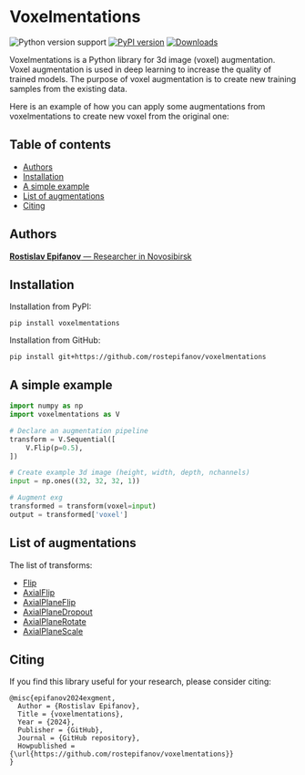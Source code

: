 # Voxelmentations

![Python version support](https://img.shields.io/pypi/pyversions/voxelmentations)
[![PyPI version](https://badge.fury.io/py/exgment.svg)](https://badge.fury.io/py/voxelmentations)
[![Downloads](https://pepy.tech/badge/exgment/month)](https://pepy.tech/project/voxelmentations?versions=0.0.*)

Voxelmentations is a Python library for 3d image (voxel) augmentation. Voxel augmentation is used in deep learning to increase the quality of trained models. The purpose of voxel augmentation is to create new training samples from the existing data.

Here is an example of how you can apply some augmentations from voxelmentations to create new voxel from the original one:

## Table of contents
- [Authors](#authors)
- [Installation](#installation)
- [A simple example](#a-simple-example)
- [List of augmentations](#list-of-augmentations)
- [Citing](#citing)

## Authors
[**Rostislav Epifanov** — Researcher in Novosibirsk]()

## Installation
Installation from PyPI:

```
pip install voxelmentations
```

Installation from GitHub:

```
pip install git+https://github.com/rostepifanov/voxelmentations
```

## A simple example
```python
import numpy as np
import voxelmentations as V

# Declare an augmentation pipeline
transform = V.Sequential([
    V.Flip(p=0.5),
])

# Create example 3d image (height, width, depth, nchannels)
input = np.ones((32, 32, 32, 1))

# Augment exg
transformed = transform(voxel=input)
output = transformed['voxel']
```

## List of augmentations

The list of transforms:

- [Flip]()
- [AxialFlip]()
- [AxialPlaneFlip]()
- [AxialPlaneDropout]()
- [AxialPlaneRotate]()
- [AxialPlaneScale]()

## Citing

If you find this library useful for your research, please consider citing:

```
@misc{epifanov2024exgment,
  Author = {Rostislav Epifanov},
  Title = {voxelmentations},
  Year = {2024},
  Publisher = {GitHub},
  Journal = {GitHub repository},
  Howpublished = {\url{https://github.com/rostepifanov/voxelmentations}}
}
```